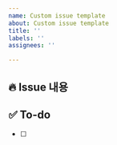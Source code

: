 ```yaml
---
name: Custom issue template
about: Custom issue template
title: ''
labels: ''
assignees: ''

---
```


## 🔥 Issue 내용

## ✅ To-do
- [ ]
